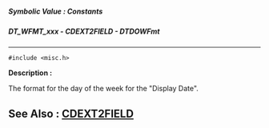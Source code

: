 ##### Symbolic Value : Constants
##### DT_WFMT_xxx - CDEXT2FIELD - DTDOWFmt
---
```
#include <misc.h>
```
**Description :**

The format for the day of the week for the "Display Date".

**See Also :**
[CDEXT2FIELD](/reference/Data/CDEXT2FIELD)
---
